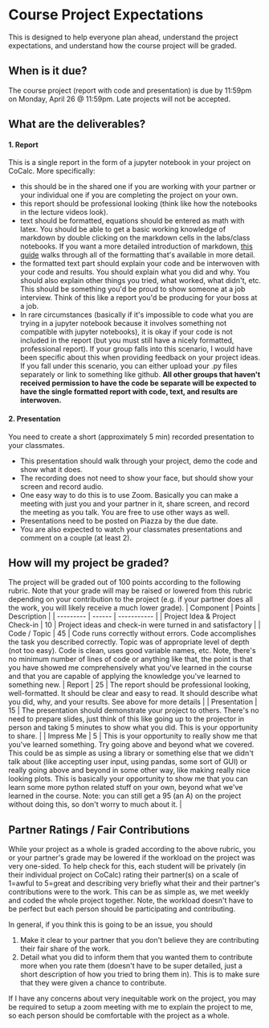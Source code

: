# Course Project Expectations

This is designed to help everyone plan ahead, understand the project expectations, and understand how the course project will be graded.

## When is it due?
The course project (report with code and presentation) is due by 11:59pm on Monday, April 26 @ 11:59pm.  Late projects will not be accepted.

## What are the deliverables?

#### 1. Report
This is a single report in the form of a jupyter notebook in your project on CoCalc.  More specifically:
   * this should be in the shared one if you are working with your partner or your individual one if you are completing the project on your own.
   * this report should be professional looking (think like how the notebooks in the lecture videos look).  
   * text should be formatted, equations should be entered as math with latex.  You should be able to get a basic working knowledge of markdown by double clicking on the markdown cells in the labs/class notebooks.  If you want a more detailed introduction of markdown, [this guide](https://jupyter.brynmawr.edu/services/public/dblank/Jupyter%20Notebook%20Users%20Manual.ipynb#4.-Using-Markdown-Cells-for-Writing) walks through all of the formatting that's available in more detail.
   * the formatted text part should explain your code and be interwoven with your code and results.  You should explain what you did and why.  You should also explain other things you tried, what worked, what didn't, etc.  This should be something you'd be proud to show someone at a job interview.  Think of this like a report you'd be producing for your boss at a job.
   * In rare circumstances (basically if it's impossible to code what you are trying in a jupyter notebook because it involves something not compatible with jupyter notebooks), it is okay if your code is not included in the report (but you must still have a nicely formatted, professional report).  If your group falls into this scenario, I would have been  specific about this when providing feedback on your project ideas.  If you fall under this scenario, you can either upload your .py files separately or link to something like github.  **All other groups that haven't received permission to have the code be separate will be expected to have the single formatted report with code, text, and results are interwoven.**

#### 2. Presentation
You need to create a short (approximately 5 min) recorded presentation to your classmates.
   * This presentation should walk through your project, demo the code and show what it does.
   * The recording does not need to show your face, but should show your screen and record audio.
   * One easy way to do this is to use Zoom.  Basically you can make a meeting with just you and your partner in it, share screen, and record the meeting as you talk.  You are free to use other ways as well.
   * Presentations need to be posted on Piazza by the due date.
   * You are also expected to watch your classmates presentations and comment on a couple (at least 2).

## How will my project be graded?
The project will be graded out of 100 points according to the following rubric.  Note that your grade will may be raised or lowered from this rubric depending on your contribution to the project (e.g. if your partner does all the work, you will likely receive a much lower grade).
| Component | Points | Description |
| --------- | ------ | ----------- |
| Project Idea & Project Check-in | 10 | Project ideas and check-in were turned in and satisfactory |
| Code / Topic | 45 | Code runs correctly without errors.  Code accomplishes the task you described correctly.  Topic was of appropriate level of depth (not too easy).  Code is clean, uses good variable names, etc.  Note, there's no minimum number of lines of code or anything like that, the point is that you have showed me comprehensively what you've learned in the course and that you are capable of applying the knowledge you've learned to something new.
| Report | 25 | The report should be professional looking, well-formatted.  It should be clear and easy to read.  It should describe what you did, why, and your results. See above for more details |
| Presentation | 15 | The presentation should demonstrate your project to others.  There's no need to prepare slides, just think of this like going up to the projector in person and taking 5 minutes to show what you did.  This is your opportunity to share. |
| Impress Me | 5 | This is your opportunity to really show me that you've learned something.  Try going above and beyond what we covered.  This could be as simple as using a library or something else that we didn't talk about (like accepting user input, using pandas, some sort of GUI) or really going above and beyond in some other way, like making really nice looking plots.  This is basically your opportunity to show me that you can learn some more python related stuff on your own, beyond what we've learned in the course.  Note:  you can still get a 95 (an A) on the project without doing this, so don't worry to much about it. |

## Partner Ratings / Fair Contributions
While your project as a whole is graded according to the above rubric, you or your partner's grade may be lowered if the workload on the project was very one-sided.  To help check for this, each student will be privately (in their individual project on CoCalc) rating their partner(s) on a scale of 1=awful to 5=great and describing very briefly what their and their partner's contributions were to the work.  This can be as simple as, we met weekly and coded the whole project together.  Note, the workload doesn't have to be perfect but each person should be participating and contributing.

In general, if you think this is going to be an issue, you should
1. Make it clear to your partner that you don't believe they are contributing their fair share of the work.  
2. Detail what you did to inform them that you wanted them to contribute more when you rate them (doesn't have to be super detailed, just a short description of how you tried to bring them in).  This is to make sure that they were given a chance to contribute.

If I have any concerns about very inequitable work on the project, you may be required to setup a zoom meeting with me to explain the project to me, so each person should be comfortable with the project as a whole.

